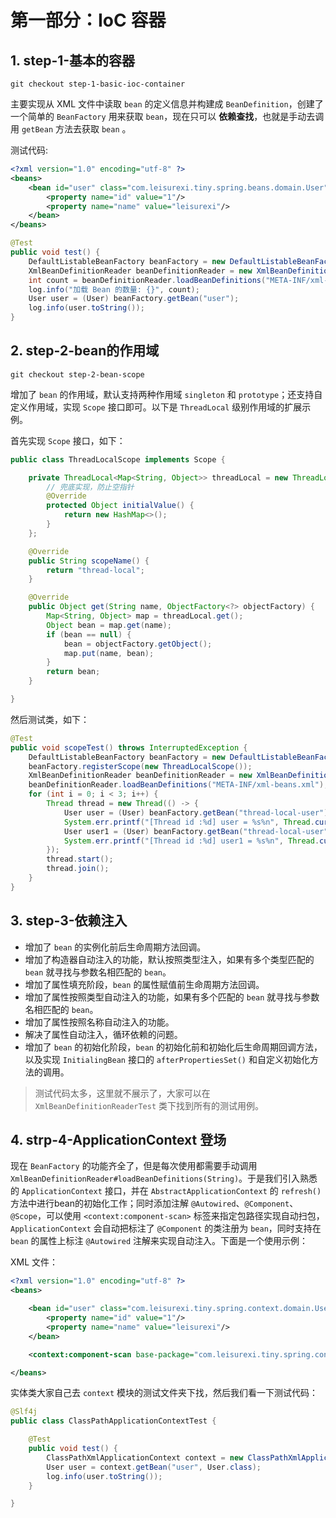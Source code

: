 # 第一部分：IoC 容器

## 1. step-1-基本的容器

```shell
git checkout step-1-basic-ioc-container
```

主要实现从 XML 文件中读取 `bean` 的定义信息并构建成 `BeanDefinition`，创建了一个简单的 `BeanFactory` 用来获取 `bean`，现在只可以 **依赖查找**，也就是手动去调用 `getBean` 方法去获取 `bean` 。

测试代码:

```xml
<?xml version="1.0" encoding="utf-8" ?>
<beans>
    <bean id="user" class="com.leisurexi.tiny.spring.beans.domain.User">
        <property name="id" value="1"/>
        <property name="name" value="leisurexi"/>
    </bean>
</beans>
```

```java
@Test
public void test() {
    DefaultListableBeanFactory beanFactory = new DefaultListableBeanFactory();
    XmlBeanDefinitionReader beanDefinitionReader = new XmlBeanDefinitionReader(beanFactory);
    int count = beanDefinitionReader.loadBeanDefinitions("META-INF/xml-beans.xml");
    log.info("加载 Bean 的数量: {}", count);
    User user = (User) beanFactory.getBean("user");
    log.info(user.toString());
}
```

## 2. step-2-bean的作用域

```shell
git checkout step-2-bean-scope
```

增加了 `bean` 的作用域，默认支持两种作用域 `singleton` 和 `prototype`；还支持自定义作用域，实现 `Scope` 接口即可。以下是 `ThreadLocal` 级别作用域的扩展示例。

首先实现 `Scope` 接口，如下：

```java
public class ThreadLocalScope implements Scope {

    private ThreadLocal<Map<String, Object>> threadLocal = new ThreadLocal() {
        // 兜底实现，防止空指针
        @Override
        protected Object initialValue() {
            return new HashMap<>();
        }
    };

    @Override
    public String scopeName() {
        return "thread-local";
    }

    @Override
    public Object get(String name, ObjectFactory<?> objectFactory) {
        Map<String, Object> map = threadLocal.get();
        Object bean = map.get(name);
        if (bean == null) {
            bean = objectFactory.getObject();
            map.put(name, bean);
        }
        return bean;
    }

}
```

然后测试类，如下：

```java
@Test
public void scopeTest() throws InterruptedException {
    DefaultListableBeanFactory beanFactory = new DefaultListableBeanFactory();
    beanFactory.registerScope(new ThreadLocalScope());
    XmlBeanDefinitionReader beanDefinitionReader = new XmlBeanDefinitionReader(beanFactory);
    beanDefinitionReader.loadBeanDefinitions("META-INF/xml-beans.xml");
    for (int i = 0; i < 3; i++) {
        Thread thread = new Thread(() -> {
            User user = (User) beanFactory.getBean("thread-local-user");
            System.err.printf("[Thread id :%d] user = %s%n", Thread.currentThread().getId(), user.getClass().getName() + "@" + Integer.toHexString(user.hashCode()));
            User user1 = (User) beanFactory.getBean("thread-local-user");
            System.err.printf("[Thread id :%d] user1 = %s%n", Thread.currentThread().getId(), user1.getClass().getName() + "@" + Integer.toHexString(user1.hashCode()));
        });
        thread.start();
        thread.join();
    }
}
```

## 3. step-3-依赖注入

* 增加了 `bean` 的实例化前后生命周期方法回调。
* 增加了构造器自动注入的功能，默认按照类型注入，如果有多个类型匹配的 `bean` 就寻找与参数名相匹配的 `bean`。
* 增加了属性填充阶段，`bean` 的属性赋值前生命周期方法回调。
* 增加了属性按照类型自动注入的功能，如果有多个匹配的 `bean` 就寻找与参数名相匹配的 `bean`。
* 增加了属性按照名称自动注入的功能。
* 解决了属性自动注入，循环依赖的问题。
* 增加了 `bean` 的初始化阶段，`bean` 的初始化前和初始化后生命周期回调方法，以及实现 `InitialingBean` 接口的 `afterPropertiesSet()` 和自定义初始化方法的调用。

> 测试代码太多，这里就不展示了，大家可以在 `XmlBeanDefinitionReaderTest` 类下找到所有的测试用例。

## 4. strp-4-ApplicationContext 登场

现在 `BeanFactory` 的功能齐全了，但是每次使用都需要手动调用 `XmlBeanDefinitionReader#loadBeanDefinitions(String)`。于是我们引入熟悉的 `ApplicationContext` 接口，并在 `AbstractApplicationContext` 的 `refresh()` 方法中进行bean的初始化工作；同时添加注解 `@Autowired`、`@Component`、`@Scope`，可以使用 `<context:component-scan>` 标签来指定包路径实现自动扫包，`ApplicationContext` 会自动把标注了 `@Component` 的类注册为 `bean`，同时支持在 `bean` 的属性上标注 `@Autowired` 注解来实现自动注入。下面是一个使用示例：

XML 文件：

```xml
<?xml version="1.0" encoding="utf-8" ?>
<beans>

    <bean id="user" class="com.leisurexi.tiny.spring.context.domain.User">
        <property name="id" value="1"/>
        <property name="name" value="leisurexi"/>
    </bean>

    <context:component-scan base-package="com.leisurexi.tiny.spring.context"/>

</beans>
```

实体类大家自己去 `context` 模块的测试文件夹下找，然后我们看一下测试代码：

```java
@Slf4j
public class ClassPathApplicationContextTest {

    @Test
    public void test() {
        ClassPathXmlApplicationContext context = new ClassPathXmlApplicationContext("META-INF/classpath-application-context.xml");
        User user = context.getBean("user", User.class);
        log.info(user.toString());
    }

}
```





